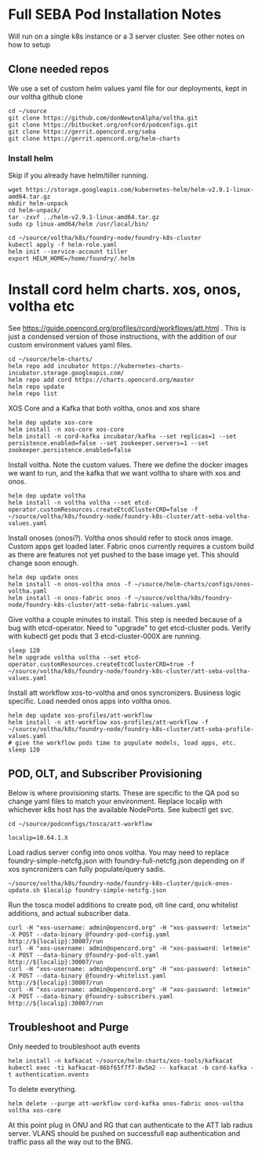 # Full SEBA Pod Installation Notes

Will run on a single k8s instance or a 3 server cluster.  See other notes on how to setup


## Clone needed repos

We use a set of custom helm values yaml file for our deployments, kept in our voltha github clone
```
cd ~/source
git clone https://github.com/donNewtonAlpha/voltha.git
git clone https://bitbucket.org/onfcord/podconfigs.git
git clone https://gerrit.opencord.org/seba
git clone https://gerrit.opencord.org/helm-charts
```

### Install helm

Skip if you already have helm/tiller running.  
```
wget https://storage.googleapis.com/kubernetes-helm/helm-v2.9.1-linux-amd64.tar.gz
mkdir helm-unpack
cd helm-unpack/
tar -zxvf ../helm-v2.9.1-linux-amd64.tar.gz
sudo cp linux-amd64/helm /usr/local/bin/

cd ~/source/voltha/k8s/foundry-node/foundry-k8s-cluster
kubectl apply -f helm-role.yaml
helm init --service-account tiller
export HELM_HOME=/home/foundry/.helm
```


# Install cord helm charts. xos, onos, voltha etc

See https://guide.opencord.org/profiles/rcord/workflows/att.html .
This is just a condensed version of those instructions, with the addition of our custom environment values yaml files.
```
cd ~/source/helm-charts/
helm repo add incubator https://kubernetes-charts-incubator.storage.googleapis.com/
helm repo add cord https://charts.opencord.org/master
helm repo update
helm repo list
```


XOS Core and a Kafka that both voltha, onos and xos share
```
helm dep update xos-core
helm install -n xos-core xos-core
helm install -n cord-kafka incubator/kafka --set replicas=1 --set persistence.enabled=false --set zookeeper.servers=1 --set zookeeper.persistence.enabled=false 
```

Install voltha.  Note the custom values.  There we define the docker images we want to run, and the kafka that we want voltha to share with xos and onos.
```
helm dep update voltha
helm install -n voltha voltha --set etcd-operator.customResources.createEtcdClusterCRD=false -f ~/source/voltha/k8s/foundry-node/foundry-k8s-cluster/att-seba-voltha-values.yaml
```

Install onoses (onosi?).   Voltha onos should refer to stock onos image.  Custom apps get loaded later.  Fabric onos currently requires a custom build as there are features not yet pushed to the base image yet.  This should change soon enough.
```
helm dep update onos
helm install -n onos-voltha onos -f ~/source/helm-charts/configs/onos-voltha.yaml
helm install -n onos-fabric onos -f ~/source/voltha/k8s/foundry-node/foundry-k8s-cluster/att-seba-fabric-values.yaml
```

Give voltha a couple minutes to install. This step is needed because of a bug with etcd-operator.  Need to "upgrade" to get etcd-cluster pods.
Verify with kubectl get pods that 3 etcd-cluster-000X are running.
```
sleep 120
helm upgrade voltha voltha --set etcd-operator.customResources.createEtcdClusterCRD=true -f ~/source/voltha/k8s/foundry-node/foundry-k8s-cluster/att-seba-voltha-values.yaml
```

Install att workflow xos-to-voltha and onos syncronizers.  Business logic specific.  Load needed onos apps into voltha onos.
```
helm dep update xos-profiles/att-workflow
helm install -n att-workflow xos-profiles/att-workflow -f ~/source/voltha/k8s/foundry-node/foundry-k8s-cluster/att-seba-profile-values.yaml
# give the workflow pods time to populate models, load apps, etc.
sleep 120
```


## POD, OLT, and Subscriber Provisioning

Below is where provisioning starts.  These are specific to the QA pod so change yaml files to match your environment.  Replace localip with whichever k8s host has the available NodePorts.   See kubectl get svc.
```
cd ~/source/podconfigs/tosca/att-workflow

localip=10.64.1.X
```

Load radius server config into onos voltha.  You may need to replace foundry-simple-netcfg.json with foundry-full-netcfg.json depending on if xos syncronizers can fully populate/query sadis.
```
~/source/voltha/k8s/foundry-node/foundry-k8s-cluster/quick-onos-update.sh $localip foundry-simple-netcfg.json
```

Run the tosca model additions to create pod, olt line card, onu whitelist additions, and actual subscriber data.
```
curl -H "xos-username: admin@opencord.org" -H "xos-password: letmein" -X POST --data-binary @foundry-pod-config.yaml http://${localip}:30007/run
curl -H "xos-username: admin@opencord.org" -H "xos-password: letmein" -X POST --data-binary @foundry-pod-olt.yaml http://${localip}:30007/run
curl -H "xos-username: admin@opencord.org" -H "xos-password: letmein" -X POST --data-binary @foundry-whitelist.yaml http://${localip}:30007/run
curl -H "xos-username: admin@opencord.org" -H "xos-password: letmein" -X POST --data-binary @foundry-subscribers.yaml http://${localip}:30007/run
```

## Troubleshoot and Purge

Only needed to troubleshoot auth events
```
helm install -n kafkacat ~/source/helm-charts/xos-tools/kafkacat
kubectl exec -ti kafkacat-86bf65f7f7-8w5m2 -- kafkacat -b cord-kafka -t authentication.events
```

To delete everything.  
```
helm delete --purge att-workflow cord-kafka onos-fabric onos-voltha voltha xos-core
```

At this point plug in ONU and RG that can authenticate to the ATT lab radius server.  VLANS should be pushed on successfull eap authentication and traffic pass all the way out to the BNG.


